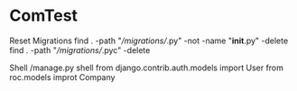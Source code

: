 # ComTest

Reset Migrations
find . -path "*/migrations/*.py" -not -name "__init__.py" -delete
find . -path "*/migrations/*.pyc"  -delete

Shell 
/manage.py shell
from django.contrib.auth.models import User
from roc.models improt Company
